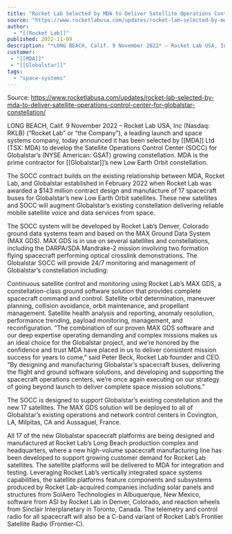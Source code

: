 ```yaml
---
title: "Rocket Lab Selected by MDA to Deliver Satellite Operations Control Center for Globalstar Constellation "
source: "https://www.rocketlabusa.com/updates/rocket-lab-selected-by-mda-to-deliver-satellite-operations-control-center-for-globalstar-constellation/"
author:
  - "[[Rocket Lab]]"
published: 2022-11-09
description: "*LONG BEACH, Calif. 9 November 2022* – Rocket Lab USA, Inc (Nasdaq: RKLB) (“Rocket Lab” or “the Company”), a leading launch and space systems company, today announced it has been selected by MDA Ltd (TSX: MDA) to develop the Satellite Operations Control Center (SOCC) for Globalstar’s (NYSE American: GSAT) growing constellation. MDA is the prime contractor for Globalstar’s new Low Earth Orbit constellation."
customer: 
 - "[[MDA]]"
 - "[[Globalstar]]"
tags:
  - "space-systems"
---
```


Source: https://www.rocketlabusa.com/updates/rocket-lab-selected-by-mda-to-deliver-satellite-operations-control-center-for-globalstar-constellation/

LONG BEACH, Calif. 9 November 2022 – Rocket Lab USA, Inc (Nasdaq: RKLB) (“Rocket Lab” or “the Company”), a leading launch and space systems company, today announced it has been selected by [[MDA]] Ltd (TSX: MDA) to develop the Satellite Operations Control Center (SOCC) for Globalstar’s (NYSE American: GSAT) growing constellation. MDA is the prime contractor for [[Globalstar]]’s new Low Earth Orbit constellation.

The SOCC contract builds on the existing relationship between MDA, Rocket Lab, and Globalstar established in February 2022 when Rocket Lab was awarded a $143 million contract design and manufacture of 17 spacecraft buses for Globalstar’s new Low Earth Orbit satellites. These new satellites and SOCC will augment Globalstar’s existing constellation delivering reliable mobile satellite voice and data services from space.

The SOCC system will be developed by Rocket Lab’s Denver, Colorado ground data systems team and based on the MAX Ground Data System (MAX GDS). MAX GDS is in use on several satellites and constellations, including the DARPA/SDA Mandrake-2 mission involving two formation flying spacecraft performing optical crosslink demonstrations. The Globalstar SOCC will provide 24/7 monitoring and management of Globalstar’s constellation including:

Continuous satellite control and monitoring using Rocket Lab’s MAX GDS, a constellation-class ground software solution that provides complete spacecraft command and control.
Satellite orbit determination, maneuver planning, collision avoidance, orbit maintenance, and propellant management.
Satellite health analysis and reporting, anomaly resolution, performance trending, payload monitoring, management, and reconfiguration.
“The combination of our proven MAX GDS software and our deep expertise operating demanding and complex missions makes us an ideal choice for the Globalstar project, and we’re honored by the confidence and trust MDA have placed in us to deliver consistent mission success for years to come,” said Peter Beck, Rocket Lab founder and CEO. “By designing and manufacturing Globalstar’s spacecraft buses, delivering the flight and ground software solutions, and developing and supporting the spacecraft operations centers, we’re once again executing on our strategy of going beyond launch to deliver complete space mission solutions.”

The SOCC is designed to support Globalstar’s existing constellation and the new 17 satellites. The MAX GDS solution will be deployed to all of Globalstar’s existing operations and network control centers in Covington, LA, Milpitas, CA and Aussaguel, France.

All 17 of the new Globalstar spacecraft platforms are being designed and manufactured at Rocket Lab’s Long Beach production complex and headquarters, where a new high-volume spacecraft manufacturing line has been developed to support growing customer demand for Rocket Lab satellites. The satellite platforms will be delivered to MDA for integration and testing. Leveraging Rocket Lab’s vertically integrated space systems capabilities, the satellite platforms feature components and subsystems produced by Rocket Lab-acquired companies including solar panels and structures from SolAero Technologies in Albuquerque, New Mexico, software from ASI by Rocket Lab in Denver, Colorado, and reaction wheels from Sinclair Interplanetary in Toronto, Canada. The telemetry and control radio for all spacecraft will also be a C-band variant of Rocket Lab’s Frontier Satellite Radio (Frontier-C).